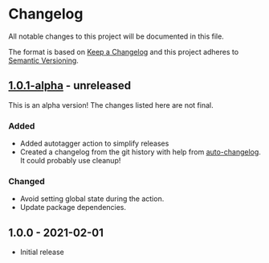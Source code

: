 # Changelog

All notable changes to this project will be documented in this file.

The format is based on [Keep a Changelog](https://keepachangelog.com/en/1.0.0/)
and this project adheres to [Semantic Versioning](https://semver.org/spec/v2.0.0.html).

## [1.0.1-alpha] - unreleased

This is an alpha version! The changes listed here are not final.

### Added
- Added autotagger action to simplify releases
- Created a changelog from the git history with help from [auto-changelog](https://www.npmjs.com/package/auto-changelog). It could probably use cleanup!

### Changed
- Avoid setting global state during the action.
- Update package dependencies.

## 1.0.0 - 2021-02-01

- Initial release

[1.0.1-alpha]: https://github.com/Automattic/action-push-to-mirrors/compare/v1.0.0...v1.0.1-alpha

